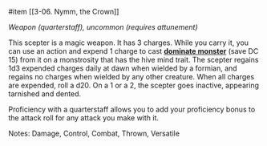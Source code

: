  #item [[3-06. Nymm, the Crown]]

*Weapon (quarterstaff), uncommon (requires attunement)*

This scepter is a magic weapon. It has 3 charges. While you carry it, you can use an action and expend 1 charge to cast **[dominate monster](https://www.dndbeyond.com/spells/dominate-monster)** (save DC 15) from it on a monstrosity that has the hive mind trait. The scepter regains 1d3 expended charges daily at dawn when wielded by a formian, and regains no charges when wielded by any other creature. When all charges are expended, roll a d20. On a 1 or a 2, the scepter goes inactive, appearing tarnished and dented.

Proficiency with a quarterstaff allows you to add your proficiency bonus to the attack roll for any attack you make with it.

Notes: Damage, Control, Combat, Thrown, Versatile
